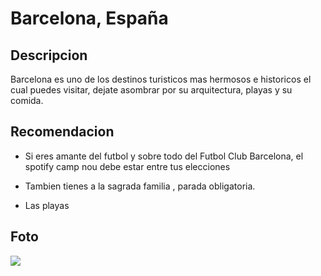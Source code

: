 # Barcelona, España

## Descripcion

Barcelona es uno de los destinos turisticos mas hermosos e historicos el cual puedes visitar, dejate asombrar por su arquitectura, playas y su comida.

## Recomendacion 

- Si eres amante del futbol y sobre todo del Futbol Club Barcelona, el spotify camp nou debe estar entre tus elecciones

- Tambien tienes a la sagrada familia , parada obligatoria.

- Las playas

## Foto

![](https://acortar.link/5YezS2)

